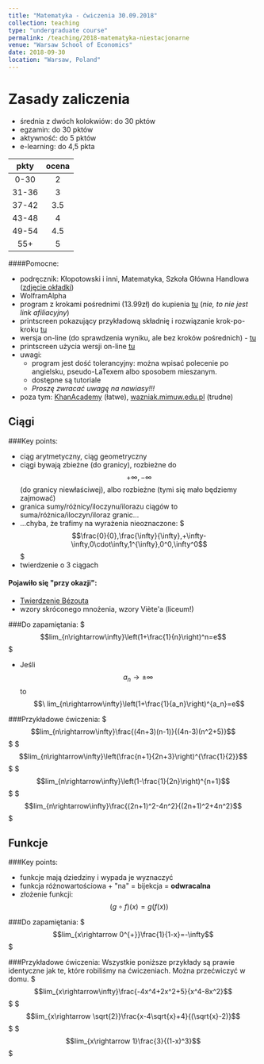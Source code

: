 ```yaml
---
title: "Matematyka - ćwiczenia 30.09.2018"
collection: teaching
type: "undergraduate course"
permalink: /teaching/2018-matematyka-niestacjonarne
venue: "Warsaw School of Economics"
date: 2018-09-30
location: "Warsaw, Poland"
---
```


# Zasady zaliczenia
* średnia z dwóch kolokwiów: do 30 pktów
* egzamin: do 30 pktów
* aktywność: do 5 pktów
* e-learning: do 4,5 pkta

|  pkty | ocena |
|:-----:|:-----:|
|  0-30 |   2   |
| 31-36 |   3   |
| 37-42 |  3.5  |
| 43-48 |   4   |
| 49-54 |  4.5  |
|  55+  |   5   |

####Pomocne:
* podręcznik: Kłopotowski i inni, Matematyka, Szkoła Główna Handlowa ([zdjęcie okładki]())
*  WolframAlpha
  * program z krokami pośrednimi (13.99zł) do kupienia [tu](https://www.microsoft.com/pl-pl/p/wolframalpha/9wzdncrdmzkp)
(*nie, to nie jest link afiliacyjny*)
  * printscreen pokazujący przykładową składnię i rozwiązanie krok-po-kroku [tu]()
  * wersja on-line (do sprawdzenia wyniku, ale bez kroków pośrednich) - [tu](http://www.wolframalpha.com/)
  * printscreen użycia wersji on-line [tu]()
  * uwagi:
    * program jest dość tolerancyjny: można wpisać polecenie po angielsku, pseudo-LaTexem albo sposobem mieszanym. 
    * dostępne są tutoriale  
    * *Proszę zwracać uwagę na nawiasy!!!*	 
* poza tym: [KhanAcademy](https://pl.khanacademy.org/math) (łatwe), [wazniak.mimuw.edu.pl](http://wazniak.mimuw.edu.pl) (trudne) 

## Ciągi
###Key points:
* ciąg arytmetyczny, ciąg geometryczny
* ciągi bywają zbieżne (do granicy), rozbieżne do $$+\infty,-\infty$$ (do granicy niewłaściwej), albo rozbieżne (tymi się mało będziemy zajmować)
* granica sumy/różnicy/iloczynu/ilorazu ciągów to suma/różnica/iloczyn/iloraz granic...
* ...chyba, że trafimy na wyrażenia nieoznaczone:
$$$\frac{0}{0},\frac{\infty}{\infty},+\infty-\infty,0\cdot\infty,1^{\infty},0^0,\infty^0$$$
* twierdzenie o 3 ciągach

#### Pojawiło się "przy okazji":
* [Twierdzenie Bézouta](https://www.youtube.com/watch?v=eEqJxQOsZ8U)
* wzory skróconego mnożenia, wzory Viète'a (liceum!)

###Do zapamiętania:
$$$lim_{n\rightarrow\infty}\left(1+\frac{1}{n}\right)^n=e$$$
* Jeśli $$a_n\rightarrow\pm \infty\ $$  to  $$\ lim_{n\rightarrow\infty}\left(1+\frac{1}{a_n}\right)^{a_n}=e$$

###Przykładowe ćwiczenia:
$$$lim_{n\rightarrow\infty}\frac{(4n+3)(n-1)}{(4n-3)(n^2+5)}$$$
$$$lim_{n\rightarrow\infty}\left(\frac{n+1}{2n+3}\right)^{\frac{1}{2}}$$$
$$$lim_{n\rightarrow\infty}\left(1-\frac{1}{2n}\right)^{n+1}$$$
$$$lim_{n\rightarrow\infty}\frac{(2n+1)^2-4n^2}{(2n+1)^2+4n^2}$$$

## Funkcje

###Key points:
* funkcje mają dziedziny i wypada je wyznaczyć
* funkcja różnowartościowa + "na" = bijekcja = **odwracalna**
* złożenie funkcji: $$(g\circ f)(x)=g(f(x))$$

###Do zapamiętania:
$$$lim_{x\rightarrow 0^{+}}\frac{1}{1-x}=-\infty$$$

###Przykładowe ćwiczenia:
Wszystkie poniższe przykłady są prawie identyczne jak te, które robiliśmy na ćwiczeniach. Można przećwiczyć w domu.
$$$lim_{x\rightarrow\infty}\frac{-4x^4+2x^2+5}{x^4-8x^2}$$$
$$$lim_{x\rightarrow \sqrt{2}}\frac{x-4\sqrt{x}+4}{(\sqrt{x}-2)}$$$
$$$lim_{x\rightarrow 1}\frac{3}{(1-x)^3}$$$
